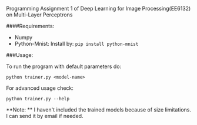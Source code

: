 Programming Assignment 1 of Deep Learning for Image Processing(EE6132) on Multi-Layer Perceptrons

####Requirements:

* Numpy
* Python-Mnist: Install by:
`pip install python-mnist`

###Usage:

To run the program with default parameters do:

`python trainer.py <model-name>`

For advanced usage check:

`python trainer.py --help`

**Note: ** I haven't included the trained models because of size limitations. I can send it by email if needed.
